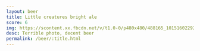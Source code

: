 ```yaml
---
layout: beer
title: Little creatures bright ale
score: 6
img: https://scontent.xx.fbcdn.net/v/t1.0-0/p480x480/488165_10151602292853745_953241846_n.jpg?oh=3284da507094819c76fa87540ec8e385&oe=58D9D5C3
desc: Terrible photo, decent beer
permalink: /beer/:title.html
---
```

